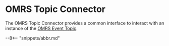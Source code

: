 <!-- SPDX-License-Identifier: CC-BY-4.0 -->
<!-- Copyright Contributors to the Egeria project. -->

# OMRS Topic Connector

The OMRS Topic Connector provides a common interface to
interact with an instance of the
[OMRS Event Topic](../../omrs-event-topic.md).

--8<-- "snippets/abbr.md"
